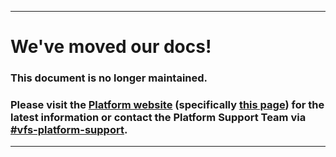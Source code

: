----


# We've moved our docs!

### This document is no longer maintained.

### Please visit the [Platform website](https://depo-platform-documentation.scrollhelp.site/) (specifically [this page](https://depo-platform-documentation.scrollhelp.site/getting-started/offboarding)) for the latest information or contact the Platform Support Team via [#vfs-platform-support](https://dsva.slack.com/archives/CBU0KDSB1).


----